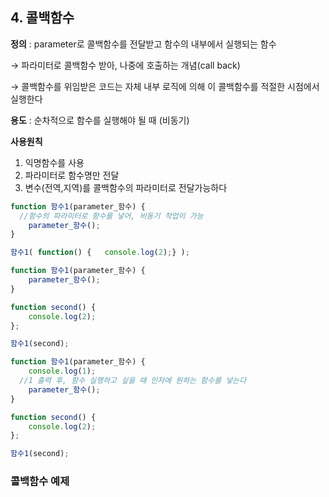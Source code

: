 ## 4. 콜백함수

**정의** : parameter로 콜백함수를 전달받고 함수의 내부에서 실행되는 함수

→ 파라미터로 콜백함수 받아, 나중에 호출하는 개념(call back)

→ 콜백함수를 위임받은 코드는 자체 내부 로직에 의해 이 콜백함수를 적절한 시점에서 실행한다

**용도** : 순차적으로 함수를 실행해야 될 때 (비동기)

**사용원칙**

1. 익명함수를 사용
2. 파라미터로 함수명만 전달
3. 변수(전역,지역)를 콜백함수의 파라미터로 전달가능하다

```js
function 함수1(parameter_함수) {
  //함수의 파라미터로 함수를 넣어, 비동기 작업이 가능
	parameter_함수();
}

함수1( function() {	console.log(2);} );
```

```js
function 함수1(parameter_함수) {
	parameter_함수();
}

function second() {
	console.log(2);
};

함수1(second);
```

```js
function 함수1(parameter_함수) {
	console.log(1);
  //1 출력 후, 함수 실행하고 싶을 때 인자에 원하는 함수를 넣는다
	parameter_함수();
}

function second() {
	console.log(2);
};

함수1(second);
```

### 콜백함수 예제